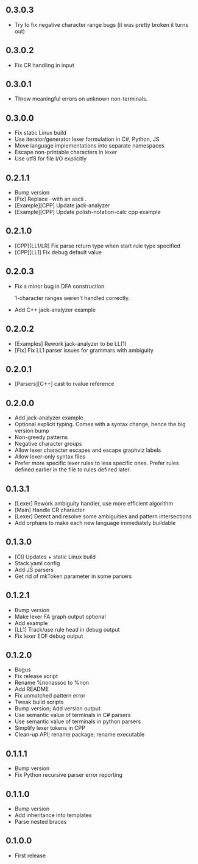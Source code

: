 ## 0.3.0.3

-   Try to fix negative character range bugs (it was pretty broken it turns out)

## 0.3.0.2

-   Fix CR handling in input

## 0.3.0.1

-   Throw meaningful errors on unknown non-terminals.

## 0.3.0.0

-   Fix static Linux build
-   Use iterator\/generator lexer formulation in C#, Python, JS
-   Move language implementations into separate namespaces
-   Escape non-printable characters in lexer
-   Use utf8 for file I\/O explicitly

## 0.2.1.1

-   Bump version
-   \[Fix\] Replace · with an ascii .
-   \[Example\]\[CPP\] Update jack-analyzer
-   \[Example\]\[CPP\] Update polish-notation-calc cpp example

## 0.2.1.0

-   \[CPP\]\[LL1\/LR\] Fix parse return type when start rule type specified
-   \[CPP\]\[LL1\] Fix debug default value

## 0.2.0.3

-   Fix a minor bug in DFA construction

    1-character ranges weren't handled correctly.

-   Add C++ jack-analyzer example

## 0.2.0.2

-   [Examples] Rework jack-analyzer to be LL(1)
-   [Fix] Fix LL1 parser issues for grammars with ambiguity

## 0.2.0.1

-   [Parsers][C++] cast to rvalue reference

## 0.2.0.0

-   Add jack-analyzer example
-   Optional explicit typing. Comes with a syntax change, hence the big version bump
-   Non-greedy patterns
-   Negative character groups
-   Allow lexer character escapes and escape graphviz labels
-   Allow lexer-only syntax files
-   Prefer more specific lexer rules to less specific ones. Prefer rules defined earlier in the file to rules defined later.

## 0.1.3.1

-   [Lexer] Rework ambiguity handler, use more efficient algorithm
-   [Main] Handle CR character
-   [Lexer] Detect and resolve some ambiguities and pattern intersections
-   Add orphans to make each new language immediately buildable

## 0.1.3.0

-   [CI] Updates + static Linux build
-   Stack.yaml config
-   Add JS parsers
-   Get rid of mkToken parameter in some parsers

## 0.1.2.1

-   Bump version
-   Make lexer FA graph output optional
-   Add example
-   [LL1] Track\/use rule head in debug output
-   Fix lexer EOF debug output

## 0.1.2.0

-   Bogus
-   Fix release script
-   Rename %nonassoc to %non
-   Add README
-   Fix unmatched pattern error
-   Tweak build scripts
-   Bump version; Add version output
-   Use semantic value of terminals in C# parsers
-   Use semantic value of terminals in python parsers
-   Simplify lexer tokens in CPP
-   Clean-up API; rename package; rename executable

## 0.1.1.1

-   Bump version
-   Fix Python recursive parser error reporting

## 0.1.1.0

-   Bump version
-   Add inheritance into templates
-   Parse nested braces

## 0.1.0.0

-   First release
